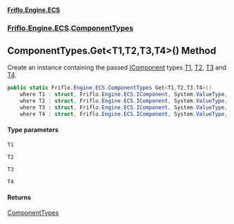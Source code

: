 #### [Friflo.Engine.ECS](index.md 'index')
### [Friflo.Engine.ECS](Friflo.Engine.ECS.md 'Friflo.Engine.ECS').[ComponentTypes](ComponentTypes.md 'Friflo.Engine.ECS.ComponentTypes')

## ComponentTypes.Get<T1,T2,T3,T4>() Method

Create an instance containing the passed [IComponent](IComponent.md 'Friflo.Engine.ECS.IComponent') types
[T1](ComponentTypes.Get_T1,T2,T3,T4_().md#Friflo.Engine.ECS.ComponentTypes.Get_T1,T2,T3,T4_().T1 'Friflo.Engine.ECS.ComponentTypes.Get<T1,T2,T3,T4>().T1'), [T2](ComponentTypes.Get_T1,T2,T3,T4_().md#Friflo.Engine.ECS.ComponentTypes.Get_T1,T2,T3,T4_().T2 'Friflo.Engine.ECS.ComponentTypes.Get<T1,T2,T3,T4>().T2'), [T3](ComponentTypes.Get_T1,T2,T3,T4_().md#Friflo.Engine.ECS.ComponentTypes.Get_T1,T2,T3,T4_().T3 'Friflo.Engine.ECS.ComponentTypes.Get<T1,T2,T3,T4>().T3') and [T4](ComponentTypes.Get_T1,T2,T3,T4_().md#Friflo.Engine.ECS.ComponentTypes.Get_T1,T2,T3,T4_().T4 'Friflo.Engine.ECS.ComponentTypes.Get<T1,T2,T3,T4>().T4').

```csharp
public static Friflo.Engine.ECS.ComponentTypes Get<T1,T2,T3,T4>()
    where T1 : struct, Friflo.Engine.ECS.IComponent, System.ValueType, System.ValueType
    where T2 : struct, Friflo.Engine.ECS.IComponent, System.ValueType, System.ValueType
    where T3 : struct, Friflo.Engine.ECS.IComponent, System.ValueType, System.ValueType
    where T4 : struct, Friflo.Engine.ECS.IComponent, System.ValueType, System.ValueType;
```
#### Type parameters

<a name='Friflo.Engine.ECS.ComponentTypes.Get_T1,T2,T3,T4_().T1'></a>

`T1`

<a name='Friflo.Engine.ECS.ComponentTypes.Get_T1,T2,T3,T4_().T2'></a>

`T2`

<a name='Friflo.Engine.ECS.ComponentTypes.Get_T1,T2,T3,T4_().T3'></a>

`T3`

<a name='Friflo.Engine.ECS.ComponentTypes.Get_T1,T2,T3,T4_().T4'></a>

`T4`

#### Returns
[ComponentTypes](ComponentTypes.md 'Friflo.Engine.ECS.ComponentTypes')